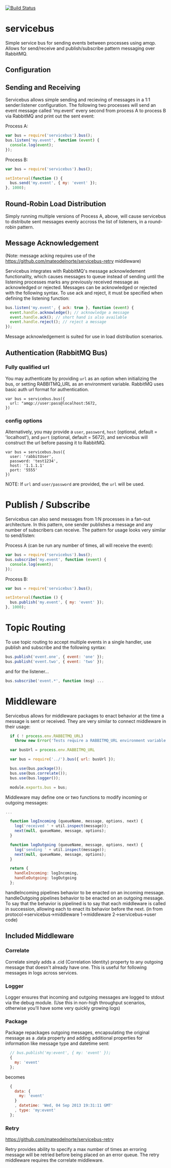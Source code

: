 [![Build Status](https://travis-ci.org/mateodelnorte/servicebus.svg?branch=master)](https://travis-ci.org/mateodelnorte/servicebus)

# servicebus

  Simple service bus for sending events between processes using amqp. Allows for send/receive and publish/subscribe pattern messaging over RabbitMQ.  

## Configuration

## Sending and Receiving

  Servicebus allows simple sending and recieving of messages in a 1:1 sender:listener configuration. The following two processes will send an event message called 'my.event' every second from process A to process B via RabbitMQ and print out the sent event:

  Process A:
```js
var bus = require('servicebus').bus();
bus.listen('my.event', function (event) {
  console.log(event);
});
```
  Process B:
```js
var bus = require('servicebus').bus();

setInterval(function () {
  bus.send('my.event', { my: 'event' });
}, 1000);
```
## Round-Robin Load Distribution

  Simply running multiple versions of Process A, above, will cause servicebus to distribute sent messages evenly accross the list of listeners, in a round-robin pattern. 

## Message Acknowledgement

  (Note: message acking requires use of the https://github.com/mateodelnorte/servicebus-retry middleware)

  Servicebus integrates with RabbitMQ's message acknowledement functionality, which causes messages to queue instead of sending until the listening processes marks any previously received message as acknowledged or rejected. Messages can be acknowledged or rejected with the following syntax. To use ack and reject, it must be specified when defining the listening function: 

```js
bus.listen('my.event', { ack: true }, function (event) {
  event.handle.acknowledge(); // acknowledge a message
  event.handle.ack(); // short hand is also available
  event.handle.reject(); // reject a message
});
```

  Message acknowledgement is suited for use in load distribution scenarios. 

## Authentication (RabbitMQ Bus)

### Fully qualified url

You may authenticate by providing `url` as an option when initializing the bus, or setting RABBITMQ_URL as an environment variable. RabbitMQ uses basic auth url format for authentication.

```
var bus = servicebus.bus({
  url: "amqp://user:pass@localhost:5672,
})
```

### config options

Alternatively, you may provide a `user`, `password`, `host` (optional, default = 'localhost'), and `port` (optional, default = 5672), and servicebus will construct the url before passing it to RabbitMQ.

```
var bus = servicebus.bus({
  user: 'rabbitUser',
  password: 'test1234',
  host: '1.1.1.1'
  port: '5555'
})
```

NOTE:
If `url` and `user/password` are provided, the `url` will be used.

# Publish / Subscribe

  Servicebus can also send messages from 1:N processes in a fan-out architecture. In this pattern, one sender publishes a message and any number of subscribers can receive. The pattern for usage looks very similar to send/listen:

  Process A (can be run any number of times, all will receive the event):
```js
var bus = require('servicebus').bus();
bus.subscribe('my.event', function (event) {
  console.log(event);
});
```
  Process B:
```js    
var bus = require('servicebus').bus();

setInterval(function () {
  bus.publish('my.event', { my: 'event' });
}, 1000);
```    
# Topic Routing

  To use topic routing to accept multiple events in a single handler, use publish and subscribe and the following syntax:
  
  ```js
  bus.publish('event.one', { event: 'one' });
  bus.publish('event.two', { event: 'two' });
  ```
  and for the listener...
  ```js
  bus.subscribe('event.*', function (msg) ...
  ```

# Middleware

Servicebus allows for middleware packages to enact behavior at the time a message is sent or received. They are very similar to connect middleware in their usage: 

```js
  if ( ! process.env.RABBITMQ_URL)
    throw new Error('Tests require a RABBITMQ_URL environment variable to be set, pointing to the RabbiqMQ instance you wish to use.');

  var busUrl = process.env.RABBITMQ_URL

  var bus = require('../').bus({ url: busUrl });

  bus.use(bus.package());
  bus.use(bus.correlate());
  bus.use(bus.logger());

  module.exports.bus = bus;
```

 Middleware may define one or two functions to modify incoming or outgoing messages:

```js
...

  function logIncoming (queueName, message, options, next) {
    log('received ' + util.inspect(message));
    next(null, queueName, message, options);
  }

  function logOutgoing (queueName, message, options, next) {    
    log('sending ' + util.inspect(message));
    next(null, queueName, message, options);
  }

  return {
    handleIncoming: logIncoming,
    handleOutgoing: logOutgoing
  };
```

handleIncoming pipelines behavior to be enacted on an incoming message. handleOutgoing pipelines behavior to be enacted on an outgoing message. To say that the behavior is pipelined is to say that each middleware is called in succession, allowing each to enact its behavior before the next. (in from protocol->servicebus->middleware 1->middleware 2->servicebus->user code)

## Included Middleware

### Correlate

Correlate simply adds a .cid (Correlation Identity) property to any outgoing message that doesn't already have one. This is useful for following messages in logs across services.

### Logger

Logger ensures that incoming and outgoing messages are logged to stdout via the debug module. (Use this in non-high throughput scenarios, otherwise you'll have some very quickly growing logs)

### Package

Package repackages outgoing messages, encapsulating the original message as a .data property and adding additional properties for information like message type and datetime sent: 

```js
  // bus.publish('my:event', { my: 'event' });
  {
    my: 'event'
  };
```
becomes
```js
  {
    data: {
      my: 'event'
    }
    , datetime: 'Wed, 04 Sep 2013 19:31:11 GMT'
    , type: 'my:event'
  };
```

### Retry

https://github.com/mateodelnorte/servicebus-retry

Retry provides ability to specify a max number of times an erroring message will be retried before being placed on an error queue. The retry middleware requires the correlate middleware. 
